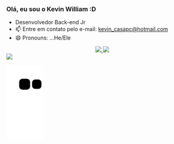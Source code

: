 ### Olá, eu sou o Kevin William :D
- Desenvolvedor Back-end Jr
- 📫 Entre em contato pelo e-mail: kevin_casapc@hotmail.com
- 😄 Pronouns: ...He/Ele

<div align="center">
  <a href="https://github.com/tihuanna">
  <img height="180em" src="https://github-readme-stats.vercel.app/api?username=tihuanna&show_icons=true&theme=dark&include_all_commits=true&count_private=true"/>
  <img height="180em" src="https://github-readme-stats.vercel.app/api/top-langs/?username=tihuanna&layout=compact&langs_count=7&theme=dark"/>
</div>
<a href="https://www.twitch.tv/tihuanna" target="_blank"><img src="https://img.shields.io/badge/Twitch-9146FF?style=for-the-badge&logo=twitch&logoColor=white" target="_blank"></a>
</div>


![Snake animation](https://github.com/rafaballerini/rafaballerini/blob/output/github-contribution-grid-snake.svg)

